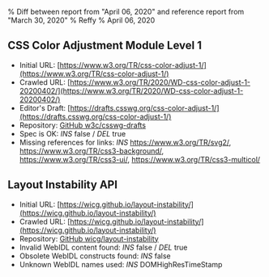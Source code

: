 % Diff between report from "April 06, 2020" and reference report from "March 30, 2020"
% Reffy
% April 06, 2020

## CSS Color Adjustment Module Level 1

- Initial URL: [https://www.w3.org/TR/css-color-adjust-1/](https://www.w3.org/TR/css-color-adjust-1/)
- Crawled URL: [https://www.w3.org/TR/2020/WD-css-color-adjust-1-20200402/](https://www.w3.org/TR/2020/WD-css-color-adjust-1-20200402/)
- Editor's Draft: [https://drafts.csswg.org/css-color-adjust-1/](https://drafts.csswg.org/css-color-adjust-1/)
- Repository: [GitHub w3c/csswg-drafts](https://github.com/w3c/csswg-drafts)
- Spec is OK: *INS* false / *DEL* true
- Missing references for links: *INS* https://www.w3.org/TR/svg2/, https://www.w3.org/TR/css3-background/, https://www.w3.org/TR/css3-ui/, https://www.w3.org/TR/css3-multicol/


## Layout Instability API

- Initial URL: [https://wicg.github.io/layout-instability/](https://wicg.github.io/layout-instability/)
- Crawled URL: [https://wicg.github.io/layout-instability/](https://wicg.github.io/layout-instability/)
- Repository: [GitHub wicg/layout-instability](https://github.com/wicg/layout-instability)
- Invalid WebIDL content found: *INS* false / *DEL* true
- Obsolete WebIDL constructs found: *INS* false
- Unknown WebIDL names used: *INS* DOMHighResTimeStamp


